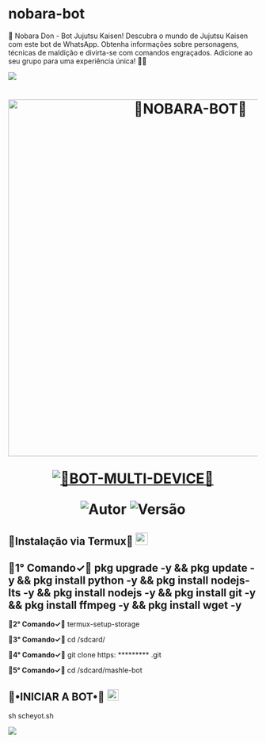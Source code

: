 # nobara-bot
🌟 Nobara Don - Bot Jujutsu Kaisen! Descubra o mundo de Jujutsu Kaisen com este bot de WhatsApp. Obtenha informações sobre personagens, técnicas de maldição e divirta-se com comandos engraçados. Adicione ao seu grupo para uma experiência única! 🍃💥

<img src="https://telegra.ph/file/fc79c40291996b62dd031.jpg">      

<h1 align="center">
<p>
<img src= "   " alt="🌼NOBARA-BOT🌼" width="720">
</p>

<p align="center">
<a href="#"><img title="🌼BOT-MULTI-DEVICE🌼" src="https://readme-typing-svg.herokuapp.com?font=Fira+Code&weight=100&pause=1000&color=F72E2E&background=1162FF00&center=true&multiline=true&random=true&width=435&lines=BOT-MULTI-DEVICE"></a>
</p>

<p align="center">
<img title="Autor" src="https://img.shields.io/badge/Autor-_Sraleff-blue?logo=git%20hub&logoColor=black&color=blue
"></a>
<img title="Versão" src="https://img.shields.io/badge/VERS%C3%83O-_BETA-GREEN?logo=git%20hub&logoColor=black&color=GRENN
"></a>
</p>

## 🌼Instalação via Termux🌼  <img src="https://user-images.githubusercontent.com/108157095/182052725-6568419a-6a9f-490a-85ea-90b94af694fe.png" height="25px">

**🌼1° Comando✓🌼**
pkg upgrade -y && pkg update -y && pkg install python -y && pkg install nodejs-lts -y && pkg install nodejs -y && pkg install git -y && pkg install ffmpeg -y && pkg install wget -y
---------------------------

**🌼2° Comando✓🌼**
termux-setup-storage

**🌼3° Comando✓🌼**
cd /sdcard/

**🌼4° Comando✓🌼**
git clone https: ********* .git

**🌼5° Comando✓🌼**
cd /sdcard/mashle-bot


## 🌼•INICIAR A BOT•🌼 <img src="https://user-images.githubusercontent.com/108157095/182053901-78e4a217-51ba-42a3-8ec5-38ed978ad752.png" height="23px">

   sh scheyot.sh

   
<img src="https://readme-typing-svg.demolab.com?font=Great+Vibes&duration=4993&pause=1000&multiline=true&random=true&width=435&separator=%3C&lines=%F0%9F%8C%BCexpans%C3%A3o+de+dom%C3%ADnio%E3%83%84+%F0%9F%8C%BC%3C;%F0%9F%8C%BC%40Sraleff%F0%9F%8C%BC">     






